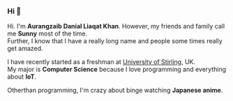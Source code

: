 ### Hi 👋 
Hi. I'm **Aurangzaib Danial Liaqat Khan**. However, my friends and family call me **Sunny** most of the time.  
Further, I know that I have a really long name and people some times really get amazed. 

I have recently started as a freshman at [University of Stirling](https://www.stir.ac.uk), UK.  
My major is **Computer Science** because I love programming and everything about **IoT**.

Otherthan programming, I'm crazy about binge watching **Japanese anime**. 

